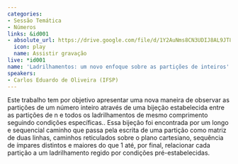 ```yaml
---
categories:
- Sessão Temática
- Números
links: &id001
- absolute_url: https://drive.google.com/file/d/1Y2AuNms8CN3UDIJ8AL9JT8GGNJeFnI5l/view?usp=sharing
  icon: play
  name: Assistir gravação
live: *id001
name: 'Ladrilhamentos: um novo enfoque sobre as partições de inteiros'
speakers:
- Carlos Eduardo de Oliveira (IFSP)
---
```


Este trabalho tem por objetivo apresentar uma nova maneira de observar as partições de um número inteiro através de uma bijeção estabelecida entre as partições de n e todos os ladrilhamentos de mesmo comprimento seguindo condições específicas..  Essa bijeção foi encontrada por um longo e sequencial caminho que passa pela escrita de uma partição como matriz de duas linhas, caminhos reticulados sobre o plano cartesiano, sequência de ímpares distintos e maiores do que 1 até, por final, relacionar cada partição a um ladrilhamento regido por condições pré-estabelecidas.